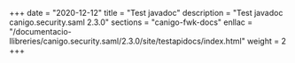 +++
date        = "2020-12-12"
title       = "Test javadoc"
description = "Test javadoc canigo.security.saml 2.3.0"
sections    = "canigo-fwk-docs"
enllac		= "/documentacio-llibreries/canigo.security.saml/2.3.0/site/testapidocs/index.html"
weight		= 2
+++

